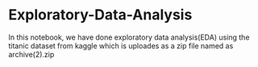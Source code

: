 # Exploratory-Data-Analysis
In this notebook, we have done exploratory data analysis(EDA) using the titanic dataset from kaggle which is uploades as a zip file named as archive(2).zip  

